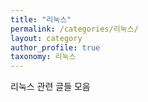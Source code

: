 ```yaml
---
title: "리눅스"
permalink: /categories/리눅스/
layout: category
author_profile: true
taxonomy: 리눅스
---
```


리눅스 관련 글들 모음
